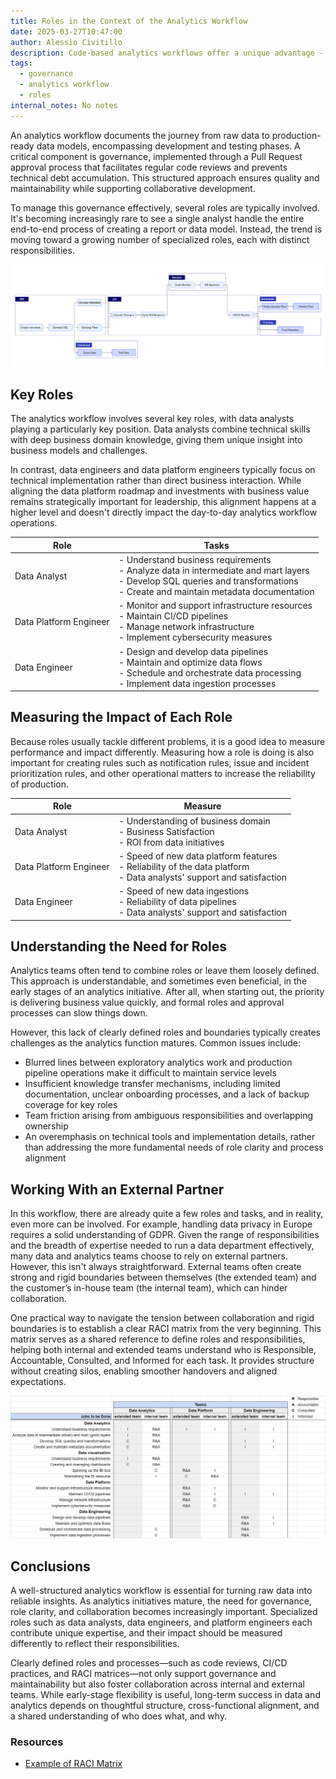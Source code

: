 ```yaml
---
title: Roles in the Context of the Analytics Workflow
date: 2025-03-27T10:47:00
author: Alessio Civitillo
description: Code-based analytics workflows offer a unique advantage - the ability to combine robust collaboration with strict governance. While technically straightforward to implement, this approach only reaches its full potential when aligned with well-adapted business and analytics processes.
tags:
  - governance
  - analytics workflow
  - roles
internal_notes: No notes
---
```

An analytics workflow documents the journey from raw data to production-ready data models, encompassing development and testing phases. A critical component is governance, implemented through a Pull Request approval process that facilitates regular code reviews and prevents technical debt accumulation. This structured approach ensures quality and maintainability while supporting collaborative development.

To manage this governance effectively, several roles are typically involved. It's becoming increasingly rare to see a single analyst handle the entire end-to-end process of creating a report or data model. Instead, the trend is moving toward a growing number of specialized roles, each with distinct responsibilities.

![typical code-based analytics workflow](/src/assets/images/blog/analytics_workflow-1.png)

## Key Roles

The analytics workflow involves several key roles, with data analysts playing a particularly key position. Data analysts combine technical skills with deep business domain knowledge, giving them unique insight into business models and challenges.

In contrast, data engineers and data platform engineers typically focus on technical implementation rather than direct business interaction. While aligning the data platform roadmap and investments with business value remains strategically important for leadership, this alignment happens at a higher level and doesn't directly impact the day-to-day analytics workflow operations.

| Role | Tasks |
| --- | --- |
| Data Analyst | - Understand business requirements<br>- Analyze data in intermediate and mart layers<br>- Develop SQL queries and transformations<br>- Create and maintain metadata documentation |
| Data Platform Engineer | - Monitor and support infrastructure resources<br>- Maintain CI/CD pipelines<br>- Manage network infrastructure<br>- Implement cybersecurity measures |
| Data Engineer | - Design and develop data pipelines<br>- Maintain and optimize data flows<br>- Schedule and orchestrate data processing<br>- Implement data ingestion processes |

## Measuring the Impact of Each Role

Because roles usually tackle different problems, it is a good idea to measure performance and impact differently. Measuring how a role is doing is also important for creating rules such as notification rules, issue and incident prioritization rules, and other operational matters to increase the reliability of production.

| Role | Measure |
| --- | --- |
| Data Analyst | - Understanding of business domain<br>- Business Satisfaction<br>- ROI from data initiatives |
| Data Platform Engineer | - Speed of new data platform features<br>- Reliability of the data platform<br>- Data analysts' support and satisfaction |
| Data Engineer | - Speed of new data ingestions<br>- Reliability of data pipelines<br>- Data analysts' support and satisfaction |

## Understanding the Need for Roles

Analytics teams often tend to combine roles or leave them loosely defined. This approach is understandable, and sometimes even beneficial, in the early stages of an analytics initiative. After all, when starting out, the priority is delivering business value quickly, and formal roles and approval processes can slow things down.

However, this lack of clearly defined roles and boundaries typically creates challenges as the analytics function matures. Common issues include:

- Blurred lines between exploratory analytics work and production pipeline operations make it difficult to maintain service levels
- Insufficient knowledge transfer mechanisms, including limited documentation, unclear onboarding processes, and a lack of backup coverage for key roles
- Team friction arising from ambiguous responsibilities and overlapping ownership
- An overemphasis on technical tools and implementation details, rather than addressing the more fundamental needs of role clarity and process alignment

## Working With an External Partner

In this workflow, there are already quite a few roles and tasks, and in reality, even more can be involved. For example, handling data privacy in Europe requires a solid understanding of GDPR. Given the range of responsibilities and the breadth of expertise needed to run a data department effectively, many data and analytics teams choose to rely on external partners. However, this isn't always straightforward. External teams often create strong and rigid boundaries between themselves (the extended team) and the customer’s in-house team (the internal team), which can hinder collaboration.

One practical way to navigate the tension between collaboration and rigid boundaries is to establish a clear RACI matrix from the very beginning. This matrix serves as a shared reference to define roles and responsibilities, helping both internal and extended teams understand who is Responsible, Accountable, Consulted, and Informed for each task. It provides structure without creating silos, enabling smoother handovers and aligned expectations.

![data analytics team RACI Matrix](/src/assets/images/blog/RACI_analytics_workflows.png "Example of RACI Matrix in the Analytics Workflow")

## Conclusions

A well-structured analytics workflow is essential for turning raw data into reliable insights. As analytics initiatives mature, the need for governance, role clarity, and collaboration becomes increasingly important. Specialized roles such as data analysts, data engineers, and platform engineers each contribute unique expertise, and their impact should be measured differently to reflect their responsibilities.

Clearly defined roles and processes—such as code reviews, CI/CD practices, and RACI matrices—not only support governance and maintainability but also foster collaboration across internal and external teams. While early-stage flexibility is useful, long-term success in data and analytics depends on thoughtful structure, cross-functional alignment, and a shared understanding of who does what, and why.

### Resources

- [Example of RACI Matrix](https://docs.google.com/spreadsheets/d/1UFddBx-2mKSE8h-TypmYH4sdM7HN2B6TWr0AgWqzLcU/edit?usp=sharing)
